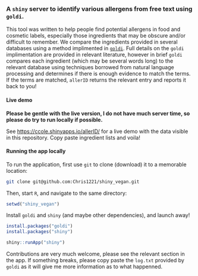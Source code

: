 ### A `shiny` server to identify various allergens from free text using `goldi`. 

This tool was written to help people find potential allergens in food and cosmetic labels, especially those ingredients that may be obscure and/or difficult to remember.  We compare the ingredients provided in several databases using a method implimented in [`goldi`](https://github.com/chris1221/goldi). Full details on the `goldi` implimentation are provided in relevant literature, however in brief `goldi` compares each ingredient (which may be several words long) to the relevant database using techniques borrowed from natural language processing and determines if there is enough evidence to match the terms. If the terms are matched, `allerID` returns the relevant entry and reports it back to you!

#### Live demo

**Please be gentle with the live version, I do not have much server time, so please do try to run locally if possible.**

See https://ccole.shinyapps.io/allerID/ for a live demo with the data visible in this repository. Copy paste ingredient lists and voila!

#### Running the app locally 

To run the application, first use `git` to clone (download) it to a memorable location:

```sh
git clone git@github.com:Chris1221/shiny_vegan.git
```

Then, start `R`, and navigate to the same directory:

```R
setwd("shiny_vegan")
```

Install `goldi` and `shiny` (and maybe other dependencies), and launch away!

```R
install.packages("goldi")
install.packages("shiny")

shiny::runApp("shiny")
```

Contributions are very much welcome, please see the relevant section in the app. If something breaks, please copy paste the `log.txt` provided by `goldi` as it will give me more information as to what happenned. 



